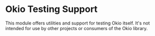 Okio Testing Support
====================

This module offers utilities and support for testing Okio itself. It's not intended for use by
other projects or consumers of the Okio library.
